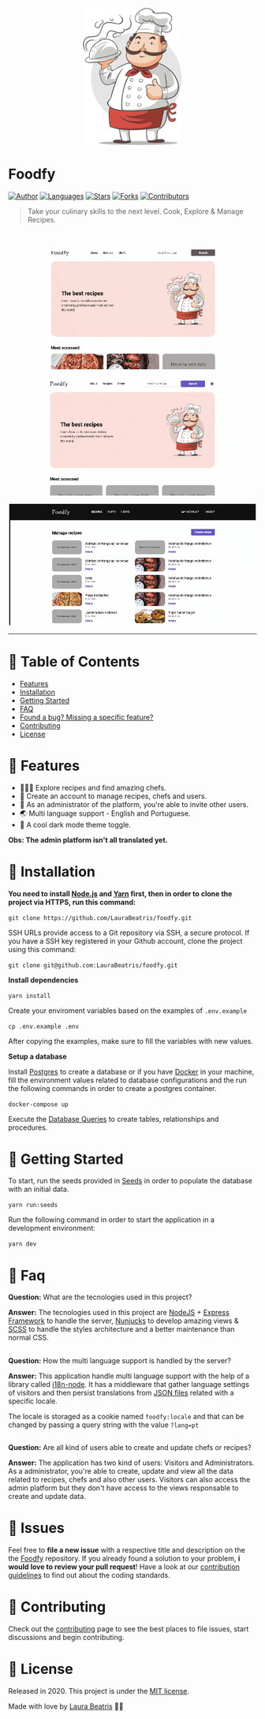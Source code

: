 <p align="center">
   <img src=".github/logo-chef.png" width="200"/>
</p>

# Foodfy





[![Author](https://img.shields.io/badge/author-LauraBeatris-D54F44?style=flat-square)](https://github.com/LauraBeatris)
[![Languages](https://img.shields.io/github/languages/count/LauraBeatris/foodfy?color=%23D54F44&style=flat-square)](#)
[![Stars](https://img.shields.io/github/stars/LauraBeatris/foodfy?color=D54F44&style=flat-square)](https://github.com/LauraBeatris/foodfy/stargazers)
[![Forks](https://img.shields.io/github/forks/LauraBeatris/foodfy?color=%23D54F44&style=flat-square)](https://github.com/LauraBeatris/foodfy/network/members)
[![Contributors](https://img.shields.io/github/contributors/LauraBeatris/foodfy?color=D54F44&style=flat-square)](https://github.com/LauraBeatris/foodfy/graphs/contributors)


> Take your culinary skills to the next level. Cook, Explore & Manage Recipes.

<br />
<p align="center"><img src=".github/home.gif?raw=true"/></p>
<p align="center"><img src=".github/toggle_theme.gif?raw=true"/></p>
<p align="center"><img src=".github/admin.gif?raw=true"/></p>

---

# :pushpin: Table of Contents

* [Features](#rocket-features)
* [Installation](#construction_worker-installation)
* [Getting Started](#runner-getting-started)
* [FAQ](#postbox-faq)
* [Found a bug? Missing a specific feature?](#bug-issues)
* [Contributing](#tada-contributing)
* [License](#closed_book-license)


# :rocket: Features

* 👩🏽‍🍳 Explore recipes and find amazing chefs.
*  🍕 Create an account to manage recipes, chefs and users.
* 📨  As an administrator of the platform, you're able to invite other users.
* 🌏  Multi language support - English and Portuguese.
* 🎨  A cool dark mode theme toggle.

**Obs: The admin platform isn't all translated yet.**

# :construction_worker: Installation

**You need to install [Node.js](https://nodejs.org/en/download/) and [Yarn](https://yarnpkg.com/) first, then in order to clone the project via HTTPS, run this command:**

```git clone https://github.com/LauraBeatris/foodfy.git```

SSH URLs provide access to a Git repository via SSH, a secure protocol. If you have a SSH key registered in your Github account, clone the project using this command:

```git clone git@github.com:LauraBeatris/foodfy.git```

**Install dependencies**

```yarn install```

Create your enviroment variables based on the examples of ```.env.example```

```cp .env.example .env```

After copying the examples, make sure to fill the variables with new values.

**Setup a database**

Install [Postgres](https://www.postgresql.org/) to create a database or if you have [Docker](https://www.docker.com/) in your machine, fill the environment values related to database configurations and the run the following commands in order to create a postgres container.

```docker-compose up```

Execute the [Database Queries](https://github.com/LauraBeatris/foodfy/blob/master/src/database/seeds.js) to create tables, relationships and procedures.

# :runner: Getting Started

To start, run the seeds provided in [Seeds](https://github.com/LauraBeatris/foodfy/blob/master/src/database/seeds.js) in order to populate the database with an initial data.

```yarn run:seeds```

Run the following command in order to start the application in a development environment:

```yarn dev```

# :postbox: Faq

**Question:** What are the tecnologies used in this project?

**Answer:** The tecnologies used in this project are [NodeJS](https://nodejs.org/en/) + [Express Framework](http://expressjs.com/en/) to handle the server, [Nunjucks](https://mozilla.github.io/nunjucks/templating.html) to develop amazing views & [SCSS](https://sass-lang.com/documentation/syntax) to handle the styles architecture and a better maintenance than normal CSS.
##
**Question:** How the multi language support is handled by the server?

**Answer:** This application handle multi language support with the help of a library called [i18n-node](https://github.com/mashpie/i18n-node). It has a middleware that gather language settings of visitors and then persist translations from [JSON files](https://github.com/LauraBeatris/foodfy/tree/master/src/locales) related with a specific locale.

The locale is storaged as a cookie named ```foodfy:locale``` and that can be changed by passing a query string with the value ```?lang=pt```
##

**Question:** Are all kind of users able to create and update chefs or recipes?

**Answer:** The application has two kind of users: Visitors and Administrators. As a administrator, you're able to create, update and view all the data related to recipes, chefs and also other users. Visitors can also access the admin platform but they don't have access to the views responsable to create and update data.


# :bug: Issues

Feel free to **file a new issue** with a respective title and description on the the [Foodfy](https://github.com/LauraBeatris/foodfy/issues) repository. If you already found a solution to your problem, **i would love to review your pull request**! Have a look at our [contribution guidelines](https://github.com/LauraBeatris/foodfy/blob/master/CONTRIBUTING.md) to find out about the coding standards.

# :tada: Contributing

Check out the [contributing](https://github.com/LauraBeatris/foodfy/blob/master/CONTRIBUTING.md) page to see the best places to file issues, start discussions and begin contributing.

# :closed_book: License

Released in 2020.
This project is under the [MIT license](https://github.com/LauraBeatris/foodfy/master/LICENSE).

Made with love by [Laura Beatris](https://github.com/LauraBeatris) 💜🚀
